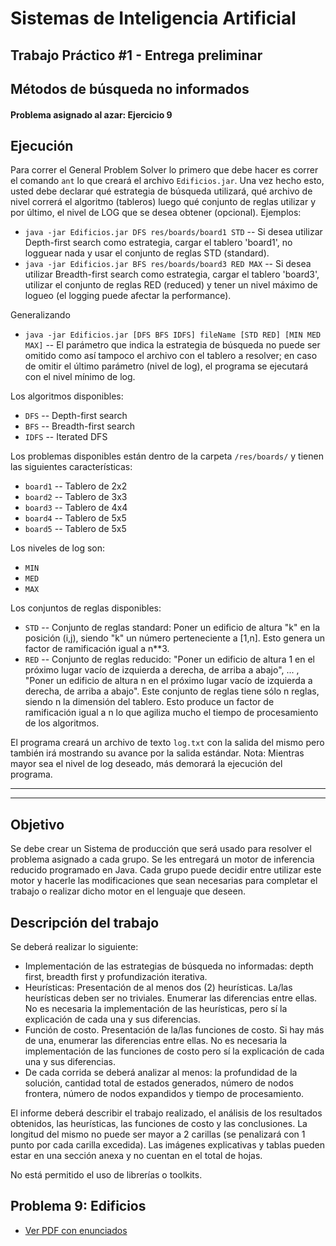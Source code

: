 Sistemas de Inteligencia Artificial
===================================

## Trabajo Práctico #1 - Entrega preliminar
## Métodos de búsqueda no informados

#### Problema asignado al azar: Ejercicio 9

Ejecución
---------

Para correr el General Problem Solver lo primero que debe hacer es correr el comando `ant` lo que creará el archivo `Edificios.jar`. Una vez hecho esto, usted debe declarar qué estrategia de búsqueda utilizará, qué archivo de nivel correrá el algoritmo (tableros) luego qué conjunto de reglas utilizar y por último, el nivel de LOG que se desea obtener (opcional). Ejemplos:

* `java -jar Edificios.jar DFS res/boards/board1 STD` -- Si desea utilizar Depth-first search como estrategia, cargar el tablero 'board1', no logguear nada y usar el conjunto de reglas STD (standard).
* `java -jar Edificios.jar BFS res/boards/board3 RED MAX` -- Si desea utilizar Breadth-first search como estrategia, cargar el tablero 'board3', utilizar el conjunto de reglas RED (reduced) y tener un nivel máximo de logueo (el logging puede afectar la performance).

Generalizando

* `java -jar Edificios.jar [DFS BFS IDFS] fileName [STD RED] [MIN MED MAX]` -- El parámetro que indica la estrategia de búsqueda no puede ser omitido como así tampoco el archivo con el tablero a resolver; en caso de omitir el último parámetro (nivel de log), el programa se ejecutará con el nivel mínimo de log. 

Los algoritmos disponibles:

* `DFS` -- Depth-first search 
* `BFS` -- Breadth-first search
* `IDFS` --  Iterated DFS

Los problemas disponibles están dentro de la carpeta `/res/boards/` y tienen las siguientes características:

* `board1` -- Tablero de 2x2 
* `board2` -- Tablero de 3x3 
* `board3` -- Tablero de 4x4 
* `board4` -- Tablero de 5x5 
* `board5` -- Tablero de 5x5 

Los niveles de log son:

* `MIN`  
* `MED`  
* `MAX`  

Los conjuntos de reglas disponibles:

* `STD` -- Conjunto de reglas standard: Poner un edificio de altura "k" en la posición (i,j), siendo "k" un número perteneciente a [1,n]. Esto genera un factor de ramificación igual a n**3. 
* `RED` -- Conjunto de reglas reducido: "Poner un edificio de altura 1 en el próximo lugar vacío de izquierda a derecha, de arriba a abajo", ... , "Poner un edificio de altura n en el próximo lugar vacío de izquierda a derecha, de arriba a abajo". Este conjunto de reglas tiene sólo n reglas, siendo n la dimensión del tablero. Esto produce un factor de ramificación igual a n lo que agiliza mucho el tiempo de procesamiento de los algoritmos.


El programa creará un archivo de texto `log.txt` con la salida del mismo pero también irá mostrando su avance por la salida estándar. 
Nota: Mientras mayor sea el nivel de log deseado, más demorará la ejecución del programa.


____________________________
____________________________

Objetivo
--------

Se debe crear un Sistema de producción que será usado para resolver el problema asignado a cada grupo.
Se les entregará un motor de inferencia reducido programado en Java. Cada grupo puede decidir entre utilizar este motor y hacerle las modificaciones que sean necesarias para completar el trabajo o realizar dicho motor en el lenguaje que deseen.

Descripción del trabajo
-----------------------

Se deberá realizar lo siguiente:

* Implementación de las estrategias de búsqueda no informadas: depth first, breadth first y profundización iterativa.
* Heurísticas: Presentación de al menos dos (2) heurísticas. La/las heurísticas deben ser no triviales. Enumerar las diferencias entre ellas. No es necesaria la implementación de las heurísticas, pero sí la explicación de cada una y sus diferencias.
* Función de costo. Presentación de la/las funciones de costo. Si hay más de una, enumerar las diferencias entre ellas. No es necesaria la implementación de las funciones de costo pero sí la explicación de cada una y sus diferencias.
* De cada corrida se deberá analizar al menos: la profundidad de la solución, cantidad total de estados generados, número de nodos frontera, número de nodos expandidos y tiempo de procesamiento.

El informe deberá describir el trabajo realizado, el análisis de los resultados obtenidos, las heurísticas, las funciones de costo y las conclusiones. La longitud del mismo no puede ser mayor a 2 carillas (se penalizará con 1 punto por cada carilla excedida). Las imágenes explicativas y tablas pueden estar en una sección anexa y no cuentan en el total de hojas.

No está permitido el uso de librerías o toolkits.

Problema 9: Edificios
---------------------

+ [Ver PDF con enunciados](./TPE_pre1/doc/TPE1%20-%20Entrega%20preliminar%201.pdf?raw=true)






